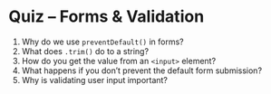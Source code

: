 # Quiz – Forms & Validation

1. Why do we use `preventDefault()` in forms?
2. What does `.trim()` do to a string?
3. How do you get the value from an `<input>` element?
4. What happens if you don’t prevent the default form submission?
5. Why is validating user input important?
